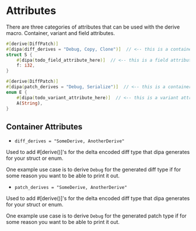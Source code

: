 # Attributes

There are three categories of attributes that can be used with the derive macro. Container, variant and field
attributes.

```rust
#[derive(DiffPatch)]
#[dipa(diff_derives = "Debug, Copy, Clone")]  // <-- this is a container attribute
struct S {
    #[dipa(todo_field_attribute_here)]  // <-- this is a field attribute
    f: i32,
}

#[derive(DiffPatch)]
#[dipa(patch_derives = "Debug, Serialize")]  // <-- this is a container attribute
enum E {
    #[dipa(todo_variant_attribute_here)]  // <-- this is a variant attribute
    A(String),
}
```

## Container Attributes

- `diff_derives = "SomeDerive, AnotherDerive"`
   
Used to add #[derive()]'s for the delta encoded diff type that dipa generates for your struct or enum.

One example use case is to derive `Debug` for the generated diff type if for some reason you want to be
able to print it out.

- `patch_derives = "SomeDerive, AnotherDerive"`

Used to add #[derive()]'s for the delta encoded diff type that dipa generates for your struct or enum.

One example use case is to derive `Debug` for the generated patch type if for some reason you want to be
able to print it out.
